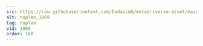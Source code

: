 ```yaml
---
src: https://raw.githubusercontent.com/Dadaism6/metadriverse-asset/main/script-nuplan-output-newcompressed/nuplan_1069.mp4
alt: nuplan_1069
tag: nuplan
vid: 1069
order: 188
---
```

